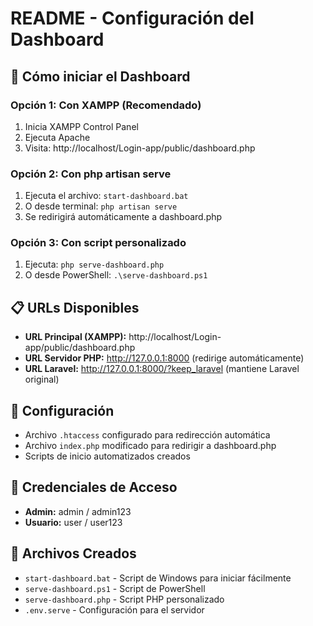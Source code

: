 # README - Configuración del Dashboard

## 🚀 Cómo iniciar el Dashboard

### Opción 1: Con XAMPP (Recomendado)
1. Inicia XAMPP Control Panel
2. Ejecuta Apache
3. Visita: http://localhost/Login-app/public/dashboard.php

### Opción 2: Con php artisan serve
1. Ejecuta el archivo: `start-dashboard.bat`
2. O desde terminal: `php artisan serve`
3. Se redirigirá automáticamente a dashboard.php

### Opción 3: Con script personalizado
1. Ejecuta: `php serve-dashboard.php`
2. O desde PowerShell: `.\serve-dashboard.ps1`

## 📋 URLs Disponibles

- **URL Principal (XAMPP):** http://localhost/Login-app/public/dashboard.php
- **URL Servidor PHP:** http://127.0.0.1:8000 (redirige automáticamente)
- **URL Laravel:** http://127.0.0.1:8000/?keep_laravel (mantiene Laravel original)

## 🔧 Configuración

- Archivo `.htaccess` configurado para redirección automática
- Archivo `index.php` modificado para redirigir a dashboard.php
- Scripts de inicio automatizados creados

## 🎯 Credenciales de Acceso

- **Admin:** admin / admin123
- **Usuario:** user / user123

## 📁 Archivos Creados

- `start-dashboard.bat` - Script de Windows para iniciar fácilmente
- `serve-dashboard.ps1` - Script de PowerShell
- `serve-dashboard.php` - Script PHP personalizado
- `.env.serve` - Configuración para el servidor